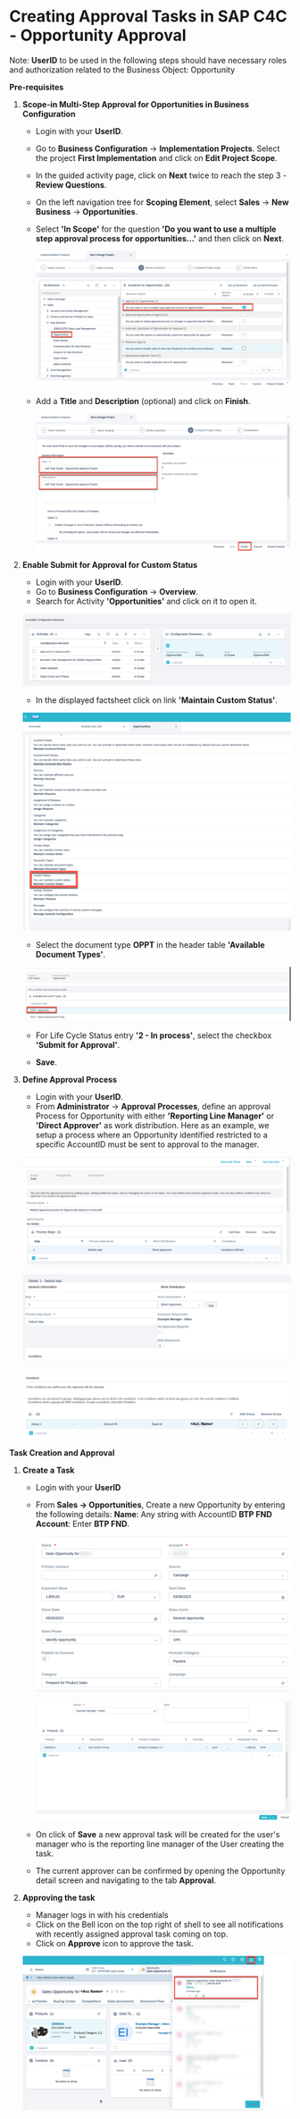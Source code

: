 
# Creating Approval Tasks in SAP C4C - Opportunity Approval

Note: **UserID** to be used in the following steps should have necessary roles and authorization related to the Business Object: Opportunity


**Pre-requisites**

1. **Scope-in Multi-Step Approval for Opportunities in Business Configuration**

    * Login with your **UserID**.
    * Go to **Business Configuration** → **Implementation Projects**. Select the project **First Implementation** and click on **Edit Project Scope**.
    * In the guided activity page, click on **Next** twice to reach the step 3 - **Review Questions**.
    * On the left navigation tree for **Scoping Element**, select **Sales** → **New Business** → **Opportunities**.
    * Select **'In Scope'** for the question **'Do you want to use a multiple step approval process for opportunities...'** and then click on **Next**.
    
      ![Review-Questions](images/Review-Questions.png)
      
    * Add a **Title** and **Description** (optional) and click on **Finish**.

      ![Complete- Project- Setup](images/Complete-project-setup.png)
      
      
2. **Enable Submit for Approval for Custom Status**

    * Login with your **UserID**.
    * Go to **Business Configuration** → **Overview**.
    * Search for  Activity **'Opportunities'** and click on it to open it.
    
    ![Activities](images/Activity-Opportunities.png)
    
    * In the displayed factsheet click on link **'Maintain Custom Status'**.
    
    ![Custom-status](images/Custom-status.png)
    
    * Select the document type **OPPT** in the header table **'Available Document Types'**.
    
    ![Document-Type](images/oppt.png)
    
    * For Life Cycle Status entry **'2 - In process'**, select the checkbox **'Submit for Approval'**.
   
    * **Save**.


3. **Define Approval Process**

    * Login with your **UserID**.
    * From **Administrator** → **Approval Processes**, define an approval Process for Opportunity with either **'Reporting Line Manager'** or **'Direct Approver'** as work distribution. Here as an example, we setup a process where an Opportunity identified restricted to a specific AccountID must be sent to approval to the manager.
    
    ![Approval-process](images/Approval-process.png)
    
    
    ![Approval-process1](images/App-pr-1.png)
    
    
    ![Approval-process2](images/App-pr-2.png)
    
    


**Task Creation and Approval**

1. **Create a Task**

    * Login with your **UserID**
    * From **Sales → Opportunities**, Create a new Opportunity by entering the following details:
    **Name**: Any string with AccountID **BTP FND**
    **Account**: Enter **BTP FND**.
    
      ![Approval-task](images/Task-1.png)
      
      
      ![Approval-task](images/Task-2.png)
      
      
    * On click of **Save** a new approval task will be created for the user's manager who is the reporting line manager of the User creating the task. 
   
    * The current approver can be confirmed by opening the Opportunity detail screen and navigating to the tab **Approval**.

      
      
2. **Approving the task**

    * Manager logs in with his credentials
    * Click on the Bell icon on the top right of shell to see all notifications with recently assigned approval task coming on top.
    * Click on **Approve** icon to approve the task.
    
    
    ![Task-inbox](images/Task-inbox.png)
    
    
    
